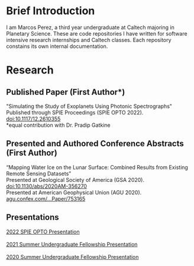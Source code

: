 <h1>Brief Introduction</h1>
I am Marcos Perez, a third year undergraduate at Caltech majoring in Planetary Science. These are code repositories I have written for software intensive research internships and Caltech classes. Each repository constains its own internal documentation.
<h1>Research</h1>
<h2>Published Paper (First Author*)</h2>
"Simulating the Study of Exoplanets Using Photonic Spectrographs"<br />
Published through SPIE Proceedings (SPIE OPTO 2022). <a href="https://doi.org/10.1117/12.2610355">doi:10.1117/12.2610355</a>
<br />
*equal contribution with Dr. Pradip Gatkine
<h2>Presented and Authored Conference Abstracts (First Author)</h2>
“Mapping Water Ice on the Lunar Surface: Combined Results from Existing Remote Sensing Datasets” <br />
Presented at Geological Society of America (GSA 2020).  <a href="https://doi.org/10.1130/abs/2020AM-356270">doi:10.1130/abs/2020AM-356270</a>
<br />
Presented at American Geophysical Union (AGU 2020). <a href="https://agu.confex.com/agu/fm20/meetingapp.cgi/Paper/753165">agu.confex.com/...Paper/753165</a>
<h2>Presentations</h2>
<a href="https://youtu.be/H1FaIvMEXAc">2022 SPIE OPTO Presentation</a>
<br />
<br />
<a href="https://youtu.be/2iYAzXPsEuw">2021 Summer Undergraduate Fellowship Presentation</a>
<br />
<br />
<a href="https://youtu.be/d9Lb9w0g7jg">2020 Summer Undergraduate Fellowship Presentation</a>
<!---
MarcosP7635/MarcosP7635 is a ✨ special ✨ repository because its `README.md` (this file) appears on your GitHub profile.
You can click the Preview link to take a look at your changes.
--->
